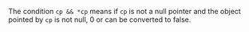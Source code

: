 The condition `cp && *cp` means if `cp` is not a null pointer and the object pointed by `cp` is not null, 0 or can be converted to false.
